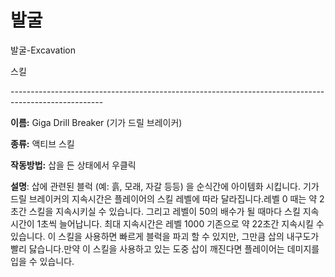 # 발굴

발굴-Excavation



스킬

\-----------------------------------------------------------------------------------------------------

**이름:** Giga Drill Breaker (기가 드릴 브레이커)

**종류:** 액티브 스킬

**작동방법:** 삽을 든 상태에서 우클릭

**설명**: 삽에 관련된 블럭 (예: 흙, 모래, 자갈 등등) 을 순식간에 아이템화 시킵니다. 기가 드릴 브레이커의 지속시간은 플레이어의 스킬 레벨에 따라 달라집니다.레벨 0 때는 약 2초간 스킬을 지속시키실 수 있습니다. 그리고 레벨이 50의 배수가 될 때마다 스킬 지속시간이 1초씩 늘어납니다. 최대 지속시간은 레벨 1000 기존으로 약 22초간 지속시킬 수 있습니다. 이 스킬을 사용하면 빠르게 블럭을 파괴 할 수 있지만, 그만큼 삽의 내구도가 빨리 닳습니다.만약 이 스킬을 사용하고 있는 도중 삽이 깨진다면 플레이어는 데미지를 입을 수 있습니다.
